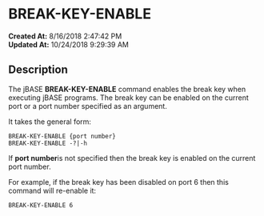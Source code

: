 # BREAK-KEY-ENABLE

**Created At:** 8/16/2018 2:47:42 PM  
**Updated At:** 10/24/2018 9:29:39 AM  


## Description 

The jBASE **BREAK-KEY-ENABLE** command enables the break key when executing jBASE programs. The break key can be enabled on the current port or a port number specified as an argument.

It takes the general form:

```
BREAK-KEY-ENABLE {port number}
BREAK-KEY-ENABLE -?|-h
```

If **port number**is not specified then the break key is enabled on the current port number.

For example, if the break key has been disabled on port 6 then this command will re-enable it:

```
BREAK-KEY-ENABLE 6
```


